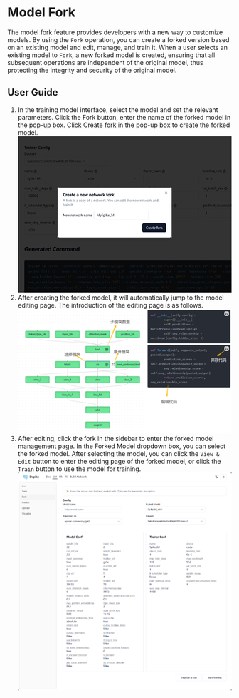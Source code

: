 # Model Fork
The model fork feature provides developers with a new way to customize models. By using the `Fork` operation, you can create a forked version based on an existing model and edit, manage, and train it. When a user selects an existing model to `Fork`, a new forked model is created, ensuring that all subsequent operations are independent of the original model, thus protecting the integrity and security of the original model.

## User Guide
1. In the training model interface, select the model and set the relevant parameters. Click the Fork button, enter the name of the forked model in the pop-up box. Click Create fork in the pop-up box to create the forked model.
  ![Fork Step 1](/static/docs/fork/step1.png)
2. After creating the forked model, it will automatically jump to the model editing page. The introduction of the editing page is as follows.
  ![Fork Step 2](/static/docs/fork/step2.png)
3. After editing, click the fork in the sidebar to enter the forked model management page. In the Forked Model dropdown box, you can select the forked model. After selecting the model, you can click the `View & Edit` button to enter the editing page of the forked model, or click the `Train` button to use the model for training.
  ![Fork Step 3](/static/docs/fork/step3.png)
